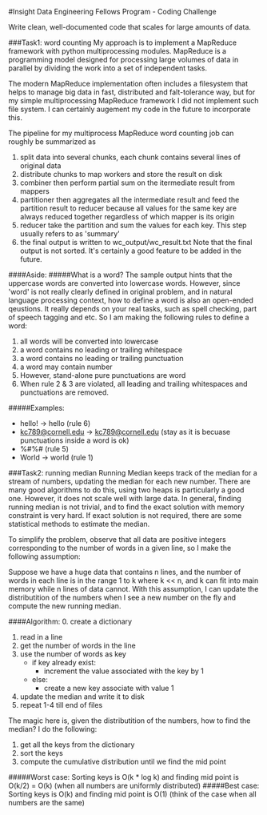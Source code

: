 #Insight Data Engineering Fellows Program - Coding Challenge

Write clean, well-documented code that scales for large amounts of data.

###Task1: word counting
My approach is to implement a MapReduce framework with python multiprocessing modules.
MapReduce is a programming model designed for processing large volumes of data in parallel by dividing the work into a set of independent tasks.

The modern MapReduce implementation often includes a filesystem that helps to manage big data in fast, distributed and falt-tolerance way, but for my simple multiprocessing MapReduce framework I did not implement such file system. I can certainly augement my code in the future to incorporate this.

The pipeline for my multiprocess MapReduce word counting job can roughly be summarized as

1. split data into several chunks, each chunk contains several lines of original data
2. distribute chunks to map workers and store the result on disk
3. combiner then perform partial sum on the itermediate result from mappers
4. partitioner then aggregates all the intermediate result and feed the partition result to reducer because all values for the same key are always reduced together regardless of which mapper is its origin
5. reducer take the partition and sum the values for each key. This step usually refers to as 'summary'
6. the final output is written to wc_output/wc_result.txt
Note that the final output is not sorted. It's certainly a good feature to be added in the future.

####Aside:
#####What is a word?
The sample output hints that the uppercase words are converted into lowercase words. However, since 'word' is not really clearly defined in original problem, and in natural language processing context, how to define a word is also an open-ended qeustions. It really depends on your real tasks, such as spell checking, part of speech tagging and etc. So I am making the following rules to define a word:

1. all words will be converted into lowercase
2. a word contains no leading or trailing whitespace
3. a word contains no leading or trailing punctuation
4. a word may contain number
5. However, stand-alone pure punctuations are word
6. When rule 2 & 3 are violated, all leading and trailing whitespaces and punctuations are removed.

#####Examples:
- hello! -> hello (rule 6)
- kc789@cornell.edu -> kc789@cornell.edu (stay as it is becuase punctuations inside a word is ok)
- %#$%# -> %#$%# (rule 5)
- World -> world (rule 1)

###Task2: running median
Running Median keeps track of the median for a stream of numbers, updating the median for each new number.
There are many good algorithms to do this, using two heaps is particularly a good one. However, it does not scale well with large data. In general, finding running median is not trivial, and to find the exact solution with memory constraint is very hard. If exact solution is not required, there are some statistical methods to estimate the median.

To simplify the problem, observe that all data are positive integers corresponding to the number of words in a given line, so I make the following assumption:

Suppose we have a huge data that contains n lines, and the number of words in each line is in the range 1 to k where k << n, and k can fit into main memory while n lines of data cannot.
With this assumption, I can update the distributition of the numbers when I see a new number on the fly and compute the new running median.

####Algorithm:
0. create a dictionary
1. read in a line
2. get the number of words in the line
3. use the number of words as key
   - if key already exist:
      - increment the value associated with the key by 1
   - else:
      - create a new key associate with value 1
4. update the median and write it to disk
5. repeat 1-4 till end of files

The magic here is, given the distributition of the numbers, how to find the median?
I do the following:

1. get all the keys from the dictionary
2. sort the keys
3. compute the cumulative distribution until we find the mid point

#####Worst case:
Sorting keys is O(k * log k) and finding mid point is O(k/2) = O(k) (when all numbers are uniformly distributed)
#####Best case:
Sorting keys is O(k) and finding mid point is O(1) (think of the case when all numbers are the same)
